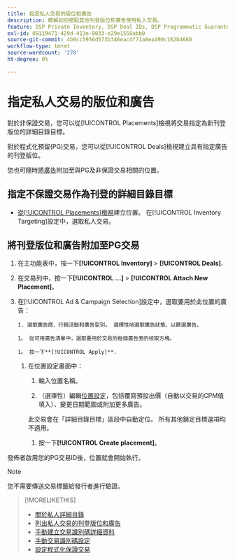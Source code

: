 ```yaml
---
title: 指定私人交易的版位和廣告
description: 瞭解如何搭配其他刊登版位和廣告使用私人交易。
feature: DSP Private Inventory, DSP Deal IDs, DSP Programmatic Guaranteed Deals
exl-id: 09119471-429d-413e-8033-e29e1558abb0
source-git-commit: 4b9cc5956d573b346eacdf71a8ea490c162b4660
workflow-type: tm+mt
source-wordcount: '278'
ht-degree: 0%

---
```


# 指定私人交易的版位和廣告

對於非保證交易，您可以從[!UICONTROL Placements]檢視將交易指定為新刊登版位的詳細目錄目標。

對於程式化預留(PG)交易，您可以從[!UICONTROL Deals]檢視建立具有指定廣告的刊登版位。

您也可隨時[將廣告](/help/dsp/campaign-management/ads/ad-attach-to-placement.md)附加至與PG及非保證交易相關的位置。

## 指定不保證交易作為刊登的詳細目錄目標

* [從[!UICONTROL Placements]檢視](/help/dsp/campaign-management/placements/placement-create.md)建立位置。 在[!UICONTROL Inventory Targeting]設定中，選取私人交易。

## 將刊登版位和廣告附加至PG交易

1. 在主功能表中，按一下&#x200B;**[!UICONTROL Inventory]** > **[!UICONTROL Deals].**

1. 在交易列中，按一下&#x200B;**[!UICONTROL ...]** > **[!UICONTROL Attach New Placement]**。

1. 在[!UICONTROL Ad & Campaign Selection]設定中，選取要用於此位置的廣告：

       1. 選取廣告商、行銷活動和廣告型別。 選擇性地選取廣告狀態，以篩選廣告。
       
       1。 從可用廣告清單中，選取要用於交易的每個廣告旁的核取方塊。
       
       1。 按一下**[!UICONTROL Apply]**.
   
   1. 在位置設定畫面中：

      1. 輸入位置名稱。

      1. （選擇性）編輯[位置設定](/help/dsp/campaign-management/placements/placement-settings.md)，包括覆寫預設出價（自動以交易的CPM值填入）、變更日期範圍或附加更多廣告。

      此交易會在「詳細目錄目標」區段中自動定位。 所有其他鎖定目標選項均不適用。

      1. 按一下&#x200B;**[!UICONTROL Create placement]**。

發佈者啟用您的PG交易ID後，位置就會開始執行。

>[!NOTE]
>
> 您不需要傳送交易標籤給發行者進行驗證。

>[!MORELIKETHIS]
>
>* [關於私人詳細目錄](private-inventory-about.md)
>* [列出私人交易的刊登版位和廣告](/help/dsp/inventory/private-deal-view-placements.md)
>* [手動建立交易識別碼詳細資料](deal-id-create.md)
>* [手動交易識別碼設定](deal-id-settings.md)
>* [設定程式化保證交易](programmatic-guaranteed-set-up.md)
